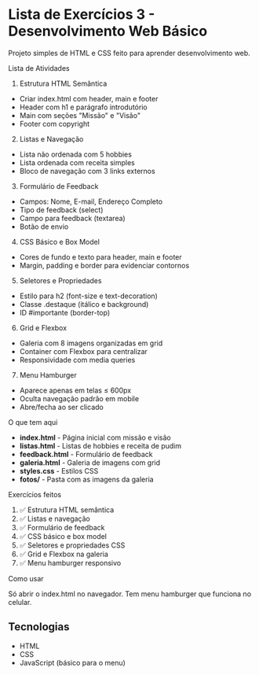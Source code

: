 # Lista de Exercícios 3 - Desenvolvimento Web Básico

Projeto simples de HTML e CSS feito para aprender desenvolvimento web.

 Lista de Atividades

 1. Estrutura HTML Semântica
- Criar index.html com header, main e footer
- Header com h1 e parágrafo introdutório
- Main com seções "Missão" e "Visão"
- Footer com copyright

 2. Listas e Navegação
- Lista não ordenada com 5 hobbies
- Lista ordenada com receita simples
- Bloco de navegação com 3 links externos

 3. Formulário de Feedback
- Campos: Nome, E-mail, Endereço Completo
- Tipo de feedback (select)
- Campo para feedback (textarea)
- Botão de envio

 4. CSS Básico e Box Model
- Cores de fundo e texto para header, main e footer
- Margin, padding e border para evidenciar contornos

 5. Seletores e Propriedades
- Estilo para h2 (font-size e text-decoration)
- Classe .destaque (itálico e background)
- ID #importante (border-top)

 6. Grid e Flexbox
- Galeria com 8 imagens organizadas em grid
- Container com Flexbox para centralizar
- Responsividade com media queries

 7. Menu Hamburger
- Aparece apenas em telas ≤ 600px
- Oculta navegação padrão em mobile
- Abre/fecha ao ser clicado

 O que tem aqui

- **index.html** - Página inicial com missão e visão
- **listas.html** - Listas de hobbies e receita de pudim
- **feedback.html** - Formulário de feedback
- **galeria.html** - Galeria de imagens com grid
- **styles.css** - Estilos CSS
- **fotos/** - Pasta com as imagens da galeria

Exercícios feitos

1. ✅ Estrutura HTML semântica
2. ✅ Listas e navegação
3. ✅ Formulário de feedback
4. ✅ CSS básico e box model
5. ✅ Seletores e propriedades CSS
6. ✅ Grid e Flexbox na galeria
7. ✅ Menu hamburger responsivo

 Como usar

Só abrir o index.html no navegador. Tem menu hamburger que funciona no celular.

## Tecnologias

- HTML
- CSS
- JavaScript (básico para o menu)
